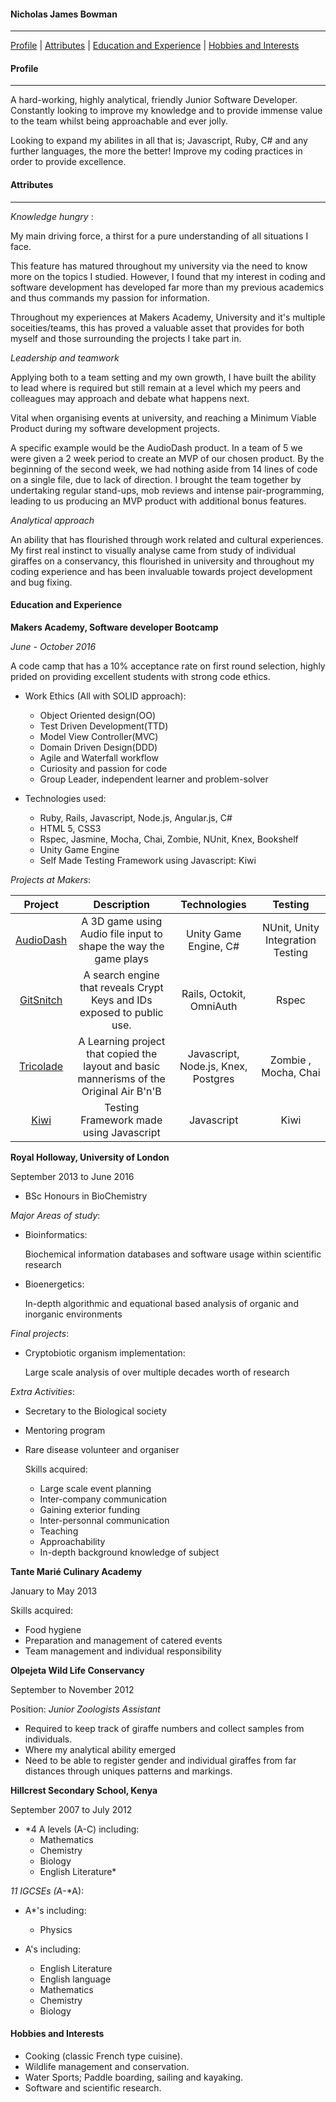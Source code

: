 #### Nicholas James Bowman
---
[Profile](#profile) | [Attributes](#attributes) | [Education and Experience](#experience) | [Hobbies and Interests](#interests)

#### <a name="profile">Profile</a>
---

A hard-working, highly analytical, friendly Junior Software Developer. Constantly looking to improve my knowledge and to provide immense value to the team whilst being approachable and ever jolly.

Looking to expand my abilites in all that is; Javascript, Ruby, C# and any further languages, the more the better! Improve my coding practices in order to provide excellence.

#### <a name="attributes">Attributes</a>
---
*Knowledge hungry* :

My main driving force, a thirst for a pure understanding of all situations I face.

This feature has matured throughout my university via the need to know more on the topics I studied. However, I found that my interest in coding and software development has developed far more than my previous academics and thus commands my passion for information.

Throughout my experiences at Makers Academy, University and it's multiple soceities/teams, this has proved a valuable asset that provides for both myself and those surrounding the projects I take part in.

*Leadership and teamwork*

Applying both to a team setting and my own growth, I have built the ability to lead where is required but still remain at a level which my peers and colleagues may approach and debate what happens next.

Vital when organising events at university, and reaching a Minimum Viable Product during my software development projects. 

A specific example would be the AudioDash product. In a team of 5 we were given a 2 week period to create an MVP of our chosen product.
By the beginning of the second week, we had nothing aside from 14 lines of code on a single file, due to lack of direction. I brought the team together by undertaking regular stand-ups, mob reviews and intense pair-programming, leading to us producing an MVP product with additional bonus features.

*Analytical approach*

An ability that has flourished through work related and cultural experiences. My first real instinct to visually analyse came from study of individual giraffes on a conservancy, this flourished in university and throughout my coding experience and has been invaluable towards project development and bug fixing.

#### <a name="experience">Education and Experience</a>

**Makers Academy, Software developer Bootcamp**

*June - October 2016*

A code camp that has a 10% acceptance rate on first round selection, highly prided on providing excellent students with strong code ethics.

- Work Ethics (All with SOLID approach):
    - Object Oriented design(OO)
    - Test Driven Development(TTD)
    - Model View Controller(MVC)
    - Domain Driven Design(DDD)
    - Agile and Waterfall workflow
    - Curiosity and passion for code
    - Group Leader, independent learner and problem-solver


- Technologies used:
    - Ruby, Rails, Javascript, Node.js, Angular.js, C#
    - HTML 5, CSS3
    - Rspec, Jasmine, Mocha, Chai, Zombie, NUnit, Knex, Bookshelf
    - Unity Game Engine
    - Self Made Testing Framework using Javascript: Kiwi

*Projects at Makers*:

|  Project      | Description          | Technologies| Testing |
| :-------------:|:-------------:|:-----:|:--:|
| [AudioDash](http://www.newgrounds.com/portal/view/681537)| A 3D game using Audio file input to shape the way the game plays | Unity Game Engine, C#| NUnit, Unity Integration Testing|
| [GitSnitch](https://github.com/orgs/gitsnitch/dashboard)     | A search engine that reveals Crypt Keys and IDs exposed to public use. | Rails, Octokit, OmniAuth | Rspec |
| [Tricolade](https://github.com/NJBow/Tricolade-Makers-BnB)     | A Learning project that copied the layout and basic mannerisms of the Original Air B'n'B | Javascript, Node.js, Knex, Postgres |Zombie , Mocha, Chai|
|[Kiwi](https://github.com/NJBow/yelp)|Testing Framework made using Javascript|Javascript|Kiwi|



**Royal Holloway, University of London**

September 2013 to June 2016

- BSc Honours in BioChemistry

*Major Areas of study*:

- Bioinformatics:

    Biochemical information databases and software usage within scientific research

- Bioenergetics:

    In-depth algorithmic and equational based analysis of organic and inorganic environments

*Final projects*:

- Cryptobiotic organism implementation:

    Large scale analysis of over multiple decades worth of research


*Extra Activities*:

- Secretary to the Biological society
- Mentoring program
- Rare disease volunteer and organiser

     Skills acquired:

    - Large scale event planning
    - Inter-company communication
    - Gaining exterior funding
    - Inter-personnal communication
    - Teaching
    - Approachability
    - In-depth background knowledge of subject

**Tante Marié Culinary Academy**

January to May 2013

Skills acquired:
- Food hygiene
- Preparation and management of catered events
- Team management and individual responsibility

**Olpejeta Wild Life Conservancy**

September to November 2012

Position: *Junior Zoologists Assistant*

- Required to keep track of giraffe numbers and collect samples from individuals.
- Where my analytical ability emerged
- Need to be able to register gender and individual giraffes from far distances through uniques patterns and markings.

**Hillcrest Secondary School, Kenya**

September 2007 to July 2012

- *4 A levels (A-C) including:  
    - Mathematics
    - Chemistry
    - Biology
    - English Literature*


*11 IGCSEs (*A**-*A):
 
 - A*'s including:
    - Physics

 - A's including:
   - English Literature
   - English language
   - Mathematics
   - Chemistry
   - Biology
   
#### <a name="interests">Hobbies and Interests</a>
- Cooking (classic French type cuisine).
- Wildlife management and conservation.
- Water Sports; Paddle boarding, sailing and kayaking. 
- Software and scientific research.

   
   
